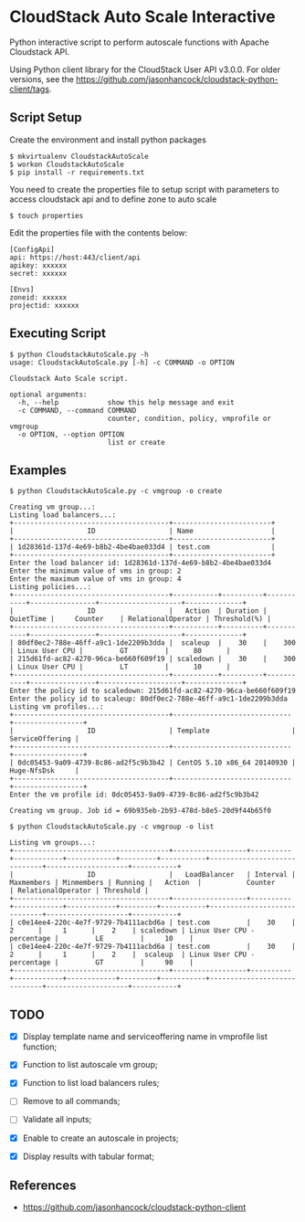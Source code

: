 CloudStack Auto Scale Interactive
=================================

Python interactive script to perform autoscale functions with Apache Cloudstack API.

Using Python client library for the CloudStack User API v3.0.0. For older versions,
see the https://github.com/jasonhancock/cloudstack-python-client/tags.

Script Setup
--------

Create the environment and install python packages

```
$ mkvirtualenv CloudstackAutoScale
$ workon CloudstackAutoScale
$ pip install -r requirements.txt
```

You need to create the properties file to setup script with parameters to access cloudstack api and to define zone to auto scale

```
$ touch properties
```

Edit the properties file with the contents below:

```
[ConfigApi]
api: https://host:443/client/api
apikey: xxxxxx
secret: xxxxxx

[Envs]
zoneid: xxxxxx
projectid: xxxxxx
```

Executing Script
--------

```
$ python CloudstackAutoScale.py -h
usage: CloudstackAutoScale.py [-h] -c COMMAND -o OPTION

Cloudstack Auto Scale script.

optional arguments:
  -h, --help            show this help message and exit
  -c COMMAND, --command COMMAND
                        counter, condition, policy, vmprofile or vmgroup
  -o OPTION, --option OPTION
                        list or create
```

Examples
--------

```
$ python CloudstackAutoScale.py -c vmgroup -o create

Creating vm group...:
Listing load balancers...:
+--------------------------------------+------------------------+
|                  ID                  | Name                   |
+--------------------------------------+------------------------+
| 1d28361d-137d-4e69-b8b2-4be4bae033d4 | test.com               |
+--------------------------------------+------------------------+
Enter the load balancer id: 1d28361d-137d-4e69-b8b2-4be4bae033d4
Enter the minimum value of vms in group: 2
Enter the maximum value of vms in group: 4
Listing policies...:
+--------------------------------------+-----------+----------+-----------+----------------+--------------------+--------------+
|                  ID                  |   Action  | Duration | QuietTime |     Counter    | RelationalOperator | Threshold(%) |
+--------------------------------------+-----------+----------+-----------+----------------+--------------------+--------------+
| 80df0ec2-788e-46ff-a9c1-1de2209b3dda |  scaleup  |    30    |    300    | Linux User CPU |         GT         |      80      |
| 215d61fd-ac82-4270-96ca-be660f609f19 | scaledown |    30    |    300    | Linux User CPU |         LT         |      10      |
+--------------------------------------+-----------+----------+-----------+----------------+--------------------+--------------+
Enter the policy id to scaledown: 215d61fd-ac82-4270-96ca-be660f609f19
Enter the policy id to scaleup: 80df0ec2-788e-46ff-a9c1-1de2209b3dda
Listing vm profiles...:
+--------------------------------------+-----------------------------+-----------------+
|                  ID                  | Template                    | ServiceOffering |
+--------------------------------------+-----------------------------+-----------------+
| 0dc05453-9a09-4739-8c86-ad2f5c9b3b42 | CentOS 5.10 x86_64 20140930 | Huge-NfsDsk     |
+--------------------------------------+-----------------------------+-----------------+
Enter the vm profile id: 0dc05453-9a09-4739-8c86-ad2f5c9b3b42

Creating vm group. Job id = 69b935eb-2b93-478d-b8e5-20d9f44b65f0
```

```
$ python CloudstackAutoScale.py -c vmgroup -o list

Listing vm groups...:
+--------------------------------------+------------------+----------+------------+------------+---------+-----------+-----------------------------+--------------------+-----------+
|                  ID                  |   LoadBalancer   | Interval | Maxmembers | Minmembers | Running |   Action  |           Counter           | RelationalOperator | Threshold |
+--------------------------------------+------------------+----------+------------+------------+---------+-----------+-----------------------------+--------------------+-----------+
| c0e14ee4-220c-4e7f-9729-7b4111acbd6a | test.com         |    30    |     2      |     1      |    2    | scaledown | Linux User CPU - percentage |         LE         |     10    |
| c0e14ee4-220c-4e7f-9729-7b4111acbd6a | test.com         |    30    |     2      |     1      |    2    |  scaleup  | Linux User CPU - percentage |         GT         |     90    |
+--------------------------------------+------------------+----------+------------+------------+---------+-----------+-----------------------------+--------------------+-----------+
```

TODO
--------
- [X] Display template name and serviceoffering name in vmprofile list function;
- [X] Function to list autoscale vm group;
- [X] Function to list load balancers rules;
- [ ] Remove to all commands;
- [ ] Validate all inputs;
- [X] Enable to create an autoscale in projects;
- [X] Display results with tabular format;


References
--------
* https://github.com/jasonhancock/cloudstack-python-client

